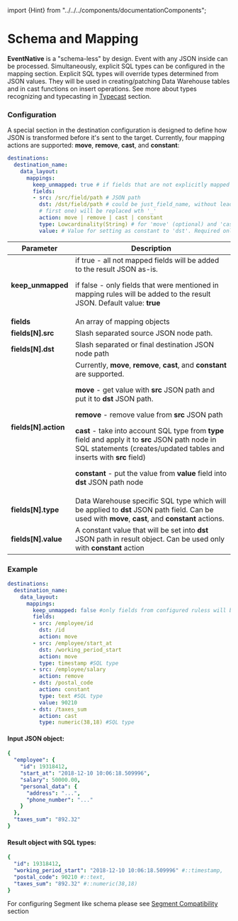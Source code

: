 import {Hint} from "../../../components/documentationComponents";

# Schema and Mapping

**EventNative** is a "schema-less" by design. Event with any JSON inside can be processed.
Simultaneously, explicit SQL types can be configured in the mapping section. Explicit SQL types will
override types determined from JSON values. They will be used in creating/patching Data Warehouse tables
and in cast functions on insert operations. See more about types recognizing and typecasting in
[Typecast](../../other-features/typecast) section.

### Configuration

A special section in the destination configuration is designed to define how JSON is transformed before it's sent to the target. Currently,
four mapping actions are supported: **move**, **remove**, **cast**, and **constant**:

```yaml
destinations:
  destination_name:
    data_layout:
      mappings:
        keep_unmapped: true # if fields that are not explicitly mapped should be kept or removed
        fields:
        - src: /src/field/path # JSON path
          dst: /dst/field/path # could be just_field_name, without leading. Before inserting all / (except
          # first one) will be replaced wth '_'
          action: move | remove | cast | constant
          type: Lowcardinality(String) # for 'move' (optional) and 'cast' (required) actions - SQL type (depend on destination)
          value: # Value for setting as constant to 'dst'. Required only for 'constant' action. Other actions will ignore this field.
```

<table>
  <thead>
    <tr>
      <th>Parameter</th>
      <th>Description</th>
    </tr>
  </thead>
  <tbody>
    <tr>
      <td><b>keep_unmapped</b>
      </td>
      <td>if true - all not mapped fields will be added to the result JSON as-is.
        <p>if false - only fields that were mentioned in mapping rules will be added
          to the result JSON. Default value: <b>true</b>
        </p>
      </td>
    </tr>
    <tr>
      <td><b>fields</b>
      </td>
      <td>An array of mapping objects</td>
    </tr>
    <tr>
      <td><b>fields[N].src</b>
      </td>
      <td>Slash separated source JSON node path.</td>
    </tr>
    <tr>
      <td><b>fields[N].dst</b>
      </td>
      <td>Slash separated or final destination JSON node path</td>
    </tr>
    <tr>
      <td><b>fields[N].action</b>
      </td>
      <td>
          Currently, <b>move</b>, <b>remove</b>, <b>cast</b>, and <b>constant</b> are
          supported.
        <p><b>move</b> - get value with <b>src</b> JSON path and put it to <b>dst </b>JSON
          path.</p>
        <p><b>remove</b> - remove value from <b>src </b>JSON path</p>
        <p><b>cast</b> - take into account SQL type from <b>type</b> field and apply
          it to <b>src</b> JSON path node in SQL statements (creates/updated tables
          and inserts with <b>src</b> field)</p>
        <p><b>constant </b>- put the value from <b>value </b>field into <b>dst </b>JSON
          path node</p>
      </td>
    </tr>
    <tr>
      <td><b>fields[N].type</b>
      </td>
      <td>Data Warehouse specific SQL type which will be applied to <b>dst </b>JSON
        path field. Can be used with <b>move</b>, <b>cast</b>, and <b>constant</b> actions.</td>
    </tr>
    <tr>
      <td><b>fields[N].value</b>
      </td>
      <td>A constant value that will be set into <b>dst </b>JSON path in result object.
        Can be used only with <b>constant </b>action</td>
    </tr>
  </tbody>
</table>

### 

### Example

```yaml
destinations:
  destination_name:
    data_layout:
      mappings:
        keep_unmapped: false #only fields from configured ruless will be in the result
        fields:
        - src: /employee/id
          dst: /id
          action: move
        - src: /employee/start_at
          dst: /working_period_start
          action: move
          type: timestamp #SQL type
        - src: /employee/salary
          action: remove
        - dst: /postal_code
          action: constant
          type: text #SQL type
          value: 90210
        - dst: /taxes_sum
          action: cast
          type: numeric(38,18) #SQL type         
```

#### Input JSON object:

```yaml
{
  "employee": {
    "id": 19318412,
    "start_at": "2018-12-10 10:06:18.509996",
    "salary": 50000.00,
    "personal_data": {
      "address": "...",
      "phone_number": "..."
    }
  },
  "taxes_sum": "892.32"
}
```

####  Result object with SQL types:

```yaml
{
  "id": 19318412,
  "working_period_start": "2018-12-10 10:06:18.509996" #::timestamp,
  "postal_code": 90210 #::text,
  "taxes_sum": "892.32" #::numeric(38,18)
}
```

<Hint>
    For configuring Segment like schema please see <a href="/docs/other-features/segment-compatibility">Segment Compatibility</a> section
</Hint>

